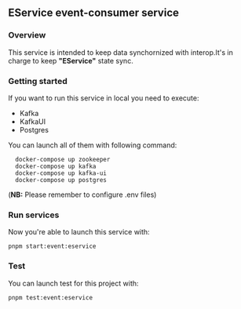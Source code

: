 ## EService event-consumer service

### Overview

This service is intended to keep data synchornized with interop.It's in charge to keep **"EService"** state sync.

### Getting started

If you want to run this service in local you need to execute:

- Kafka
- KafkaUI
- Postgres

You can launch all of them with following command:

```
  docker-compose up zookeeper
  docker-compose up kafka
  docker-compose up kafka-ui
  docker-compose up postgres
```

(**NB:** Please remember to configure .env files)

### Run services

Now you're able to launch this service with:

`pnpm start:event:eservice`

### Test

You can launch test for this project with:

`pnpm test:event:eservice`
